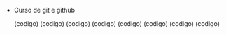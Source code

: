 * Curso de git e github

  (codigo)
  (codigo)
  (codigo)
  (codigo)
  (codigo)
  (codigo)
  (codigo)
  (codigo)
